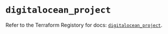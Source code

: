 # `digitalocean_project`

Refer to the Terraform Registory for docs: [`digitalocean_project`](https://registry.terraform.io/providers/digitalocean/digitalocean/2.30.0/docs/resources/project).
